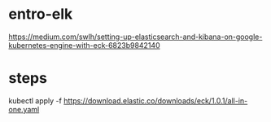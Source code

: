 # entro-elk

https://medium.com/swlh/setting-up-elasticsearch-and-kibana-on-google-kubernetes-engine-with-eck-6823b9842140

# steps

kubectl apply -f https://download.elastic.co/downloads/eck/1.0.1/all-in-one.yaml
